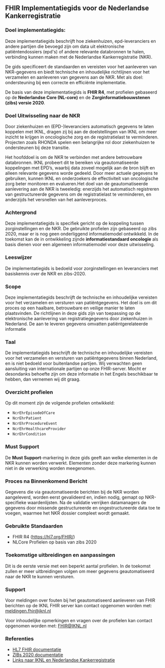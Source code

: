 ## FHIR Implementatiegids voor de Nederlandse Kankerregistratie

### Doel implementatiegids:  

Deze implementatiegids beschrijft hoe ziekenhuizen, epd-leveranciers en andere partijen die bevoegd zijn om data uit elektronische patiëntendossiers (epd's) of andere relevante databronnen te halen,  verbinding kunnen maken met de Nederlandse Kankerregistratie (NKR). 


De gids specificeert de standaarden en vereisten voor het aanleveren van NKR-gegevens en biedt technische en inhoudelijke richtlijnen voor het verzamelen en aanleveren van gegevens aan de NKR. Met als doel: ondersteuning bij een correcte en efficiënte implementatie.


De basis van deze implementatiegids is **FHIR R4**, met profielen gebaseerd op de **Nederlandse Core (NL-core)** en de **Zorginformatiebouwstenen (zibs) versie 2020**.



### Doel Uitwisseling naar de NKR 
Door ziekenhuizen en (EPD-)leveranciers automatisch gegevens te laten koppelen met IKNL, dragen zij bij aan de doelstellingen van IKNL om meer inzicht te krijgen in oncologische zorg en de registratielast te verminderen. Projecten zoals RHONDA spelen een belangrijke rol door ziekenhuizen te ondersteunen bij deze transitie. 

Het hoofddoel is om de NKR te verbinden met andere betrouwbare databronnen. IKNL probeert dit te bereiken via geautomatiseerde koppelingen met EPD’s, waarbij data zoveel mogelijk aan de bron blijft en alleen relevante gegevens worde gedeeld. Door meer actuele gegevens te gebruiken, kunnen IKNL en onderzoekers de effectiviteit van oncologische zorg beter monitoren en evalueren.Het doel van de geautomatiseerde aanlevering aan de NKR is tweeledig: enerzijds het automatisch registreren van gestructureerde gegevens om de registratielast te verminderen, en anderzijds het versnellen van het aanleverproces.




### Achtergrond

Deze implementatiegids is specifiek gericht op de koppeling tussen zorginstellingen en de NKR. De gebruikte profielen zijn gebaseerd op zibs 2020, maar er is nog geen onderliggend informatiemodel ontwikkeld. In de toekomst kan de in ontwikkeling zijnde **informatiestandaard oncologie** als basis dienen voor een algemeen informatiemodel voor deze uitwisseling.

### Leeswijzer 
De implementatiegids is bedoeld voor zorginstellingen en leveranciers met basiskennis over de NKR en zibs-2020.

### Scope  

Deze implementatiegids beschrijft de technische en inhoudelijke vereisten voor het verzamelen en versturen van patiëntgegevens. Het doel is om dit proces op een haalbare, betrouwbare en veilige manier te laten plaatsvinden. De richtlijnen in deze gids zijn van toepassing op de elektronische aanlevering van registratiegegevens door ziekenhuizen in Nederland. De aan te leveren gegevens omvatten patiëntgerelateerde informatie <!-- hier moeten we nog wat mee, ik vind patient gerelateerde informatie zoals vastgelegd in de zibs 2020 te sterk met wat het is. Voorstel: waarbij zoveel mogelijk zibs 2020 wordt gevolgd meer richting de werkelijkheid -->


### Taal 

De implementatiegids beschrijft de technische en inhoudelijke vereisten voor het verzamelen en versturen van patiëntgegevens binnen Nederland, en is niet bedoeld voor buitenlandse partijen. Wij verwachten geen aansluiting van internationale partijen op onze FHIR-server. Mocht er desondanks behoefte zijn om deze informatie in het Engels beschikbaar te hebben, dan vernemen wij dit graag. 


### Overzicht profielen
Op dit moment zijn de volgende profielen ontwikkeld:
- `NcrEhrEpisodeOfCare`
- `NcrEhrPatient` 
- `NcrEhrProcedureEvent`
- `NcrEhrHealthcareProvider`
- `NcrEhrCondition`

 

### Must Support

De **Must Support**-markering in deze gids geeft aan welke elementen in de NKR kunnen worden verwerkt. Elementen zonder deze markering kunnen niet in de  verwerking worden meegenomen.

### Proces na Binnenkomend Bericht

Gegevens die via geautomatiseerde berichten bij de NKR worden aangeleverd, worden eerst gevalideerd en, indien nodig, gemapt op NKR-specifieke waardenlijsten. Na de validatie verrijken datamanagers de gegevens door missende gestructureerde en ongestructureerde data toe te voegen, waarmee het NKR dossier compleet wordt gemaakt.


### Gebruikte Standaarden
- FHIR R4 (https://hl7.org/FHIR/)
- NLCore Profielen op basis van zibs 2020
 


### Toekomstige uitbreidingen en aanpassingen
Dit is de eerste versie met een beperkt aantal profielen. In de toekomst zullen er meer uitbreidingen volgen om meer gegevens geautomatiseerd naar de NKR te kunnen versturen. 

### Support 

Voor meldingen over fouten bij het geautomatiseerd aanleveren van FHIR berichten op de IKNL FHIR server kan contact opgenomen worden met: meldingen.fhir@iknl.nl	 

Voor inhoudelijke opmerkingen en vragen over de profielen kan contact opgenomen worden met: FHIR@IKNL.nl 

### Referenties

- [HL7 FHIR documentatie](https://hl7.org/fhir/r4/)
- [ZIBs 2020 documentatie](https://zibs.nl/wiki/ZIB_Publicatie_2020(NL))
- [Links naar IKNL en Nederlandse Kankerregistratie](https://iknl.nl/)


 
 





